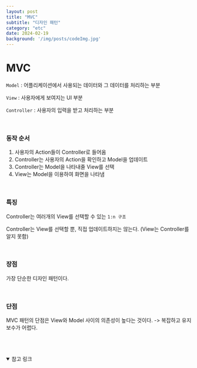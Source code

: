 ```yaml
---
layout: post
title: "MVC"
subtitle: "디자인 패턴"
category: "etc"
date: 2024-02-19
background: '/img/posts/codeImg.jpg'
---
```


# MVC

`Model` : 어플리케이션에서 사용되는 데이터와 그 데이터를 처리하는 부분

`View` : 사용자에게 보여지는 UI 부분

`Controller` : 사용자의 입력을 받고 처리하는 부분

<br>

### 동작 순서

1. 사용자의 Action들이 Controller로 들어옴
2. Controller는 사용자의 Action을 확인하고 Model을 업데이트
3. Controller는 Model을 나타내줄 View를 선택
4. View는 Model을 이용하여 화면을 나타냄

<br>

### 특징

Controller는 여러개의 View를 선택할 수 있는 `1:n 구조`

Controller는 View를 선택할 뿐, 직접 업데이트하지는 않는다. (View는 Controller를 알지 못함)

<br>

### 장점

가장 단순한 디자인 패턴이다.

<br>

### 단점

MVC 패턴의 단점은 View와 Model 사이의 의존성이 높다는 것이다. -> 복잡하고 유지보수가 어렵다.



<br>
<br>
<br>

<details open="open">
<summary>참고 링크</summary>
<div markdown="1">
<https://beomy.tistory.com/43>
<div>